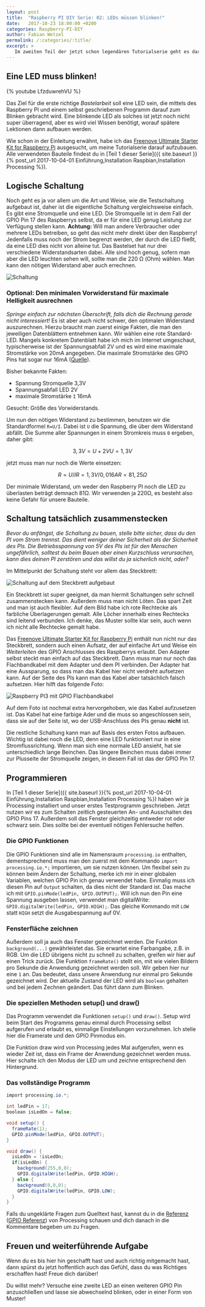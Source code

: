 ```yaml
---
layout: post
title:  "Raspberry PI DIY Serie: 02: LEDs müssen blinken!"
date:   2017-10-23 18:00:00 +0200
categories: Raspberry-PI-DIY
author: Fabian Wetzel
permalink: /:categories/:title/
excerpt: >
   Im zweiten Teil der jetzt schon legendären Tutorialserie geht es darum, eine LED blinken zu lassen. Schau dir das Video an oder
---
```

## Eine LED muss blinken!

{% youtube LfzduwrehVU %}

Das Ziel für die erste richtige *Bastelarbeit* soll eine LED sein, die mittels des Raspberry PI und einem selbst geschriebenen Programm darauf zum Blinken gebracht wird. Eine blinkende LED als solches ist jetzt noch nicht super überragend, aber es wird viel Wissen benötigt, worauf spätere Lektionen dann aufbauen werden.

Wie schon in der Einleitung erwähnt, habe ich das [Freenove Ultimate Starter Kit for Raspberry Pi](http://amzn.to/2halM2T) ausgesucht, um meine Tutorialserie darauf aufzubauen. Alle verwendeten Bauteile findest du in [Teil 1 dieser Serie]({{ site.baseurl }}{% post_url 2017-10-04-01 Einführung,Installation Raspbian,Installation Processing %}).

## Logische Schaltung

Noch geht es ja vor allem um die Art und Weise, wie die Testschaltung aufgebaut ist, daher ist die eigentliche Schaltung vergleichsweise einfach. Es gibt eine Stromquelle und eine LED. Die Stromquelle ist in dem Fall der GPIO Pin 17 des Raspberrys selbst, da er für eine LED genug Leistung zur Verfügung stellen kann. **Achtung:** Will man andere Verbraucher oder mehrere LEDs betreiben, so geht das nicht mehr direkt über den Raspberry! Jedenfalls muss noch der Strom begrenzt werden, der durch die LED fließt, da eine LED dies nicht von alleine tut. Das Bastelset hat nur drei verschiedene Widerstandsarten dabei. Alle sind hoch genug, sofern man aber die LED leuchten sehen will, sollte man die 220 Ω (Ohm) wählen. Man kann den nötigen Widerstand aber auch errechnen.

![Schaltung](/assets/pi-diy/2/pi_diy_02_Blinking_LED.png)

### Optional: Den minimalen Vorwiderstand für maximale Helligkeit ausrechnen

*Springe einfach zur nächsten Überschrift, falls dich die Rechnung gerade nicht interessiert!* Es ist aber auch nicht schwer, den optimalen Widerstand auszurechnen. Hierzu braucht man zuerst einige Fakten, die man den jeweiligen Datenblättern entnehmen kann. Wir wählen eine rote Standard-LED. Mangels konkretem Datenblatt habe ich mich im Internet umgeschaut, typischerweise ist der Spannungsabfall 2V und es wird eine maximale Stromstärke von 20mA angegeben. Die maximale Stromstärke des GPIO Pins hat sogar nur 16mA ([Quelle](https://raspberrypi.stackexchange.com/a/9299)).

Bisher bekannte Fakten:

- Spannung Stromquelle 3,3V
- Spannungsabfall LED 2V
- maximale Stromstärke `I` 16mA

Gesucht: Größe des Vorwiderstands.

Um nun den nötigen Widerstand zu bestimmen, benutzen wir die Standardformel `R=U/I`. Dabei ist `U` die Spannung, die über dem Widerstand abfällt. Die Summe aller Spannungen in einem Stromkreis muss `0` ergeben, daher gibt:

```math
3,3V = U + 2V
    U = 1,3V
```

jetzt muss man nur noch die Werte einsetzen:

```math
R = U / I
R = 1,3V / 0,016A
R = 81,25 Ω
```

Der minimale Widerstand, um weder den Raspberry PI noch die LED zu überlasten beträgt demnach 81Ω. Wir verwenden ja 220Ω, es besteht also keine Gefahr für unsere Bauteile.

## Schaltung tatsächlich zusammenstecken

*Bevor du anfängst, die Schaltung zu bauen, stelle bitte sicher, dass du den PI vom Strom trennst. Das dient weniger deiner Sicherheit als der Sicherheit des PIs. Die Betriebsspannung von 5V des PIs ist für den Menschen ungefährlich, solltest du beim Bauen aber einen Kurzschluss verursachen, kann dies deinen PI zerstören und das willst du ja sicherlich nicht, oder?*

Im Mittelpunkt der Schaltung steht vor allem das Steckbrett:

![Schaltung auf dem Steckbrett aufgebaut](/assets/pi-diy/2/schaltung02.jpg)

Ein Steckbrett ist super geeignet, da man hiermit Schaltungen sehr schnell zusammenstecken kann. Außerdem muss man nicht Löten. Das spart Zeit und man ist auch flexibler. Auf dem Bild habe ich rote Rechtecke als farbliche Überlagerungen gemalt. Alle Löcher innerhalb eines Rechtecks sind leitend verbunden. Ich denke, das Muster sollte klar sein, auch wenn ich nicht alle Rechtecke gemalt habe.

Das [Freenove Ultimate Starter Kit for Raspberry Pi](http://amzn.to/2halM2T) enthält nun nicht nur das Steckbrett, sondern auch einen Aufsatz, der auf einfache Art und Weise ein *Weiterleiten* des GPIO Anschlusses des Raspberrys erlaubt. Den Adapter selbst steckt man einfach auf das Steckbrett. Dann muss man nur noch das Flachbandkabel mit dem Adapter und dem PI verbinden. Der Adapter hat eine Aussparung, so dass man das Kabel hier nicht verdreht aufsetzen kann. Auf der Seite des PIs kann man das Kabel aber tatsächlich falsch aufsetzen. Hier hilft das folgende Foto:

![Raspberry PI3 mit GPIO Flachbandkabel](/assets/pi-diy/2/raspi_gpio_kabel.jpg)

Auf dem Foto ist nochmal extra hervorgehoben, wie das Kabel aufzusetzen ist. Das Kabel hat eine farbige Ader und die muss so angeschlossen sein, dass sie auf der Seite ist, wo der USB-Anschluss des PIs genau **nicht** ist.

Die restliche Schaltung kann man auf Basis des ersten Fotos aufbauen. Wichtig ist dabei noch die LED, denn eine LED funktioniert nur in eine Stromflussrichtung. Wenn man sich eine normale LED ansieht, hat sie unterschiedlich lange Beinchen. Das längere Beinchen muss dabei immer zur Plusseite der Stromquelle zeigen, in diesem Fall ist das der GPIO Pin 17.

## Programmieren

In [Teil 1 dieser Serie]({{ site.baseurl }}{% post_url 2017-10-04-01 Einführung,Installation Raspbian,Installation Processing %}) haben wir ja Processing installiert und unser erstes Testprogramm geschrieben. Jetzt nutzen wir es zum Schalten zeitlich gesteuerten An- und Ausschalten des GPIO Pins 17. Außerdem soll das Fenster gleichzeitig entweder rot oder schwarz sein. Dies sollte bei der eventuell nötigen Fehlersuche helfen.

### Die GPIO Funktionen

Die GPIO Funktionen sind alle im Namensraum `processing.io` enthalten, dementsprechend muss man den zuerst mit dem Kommando `import processing.io.*;` importieren, um sie nutzen können. Um flexibel sein zu können beim Ändern der Schaltung, merke ich mir in einer globalen Variablen, welchen GPIO Pin ich genau verwendet habe. Einmalig muss ich diesen Pin auf `Output` schalten, da dies nicht der Standard ist. Das mache ich mit `GPIO.pinMode(ledPin, GPIO.OUTPUT);`. Will ich nun den Pin eine Spannung ausgeben lassen, verwendet man digitalWrite: `GPIO.digitalWrite(ledPin, GPIO.HIGH);`. Das gleiche Kommando mit `LOW` statt `HIGH` setzt die Ausgabespannung auf 0V.

### Fensterfläche zeichnen

Außerdem soll ja auch das Fenster gezeichnet werden. Die Funktion `background(...)` gewährleistet das. Sie erwartet eine Farbangabe, z.B. in RGB. Um die LED übrigens nicht zu schnell zu schalten, greifen wir hier auf einen Trick zurück. Die Funktion `frameRate()` stellt ein, mit wie vielen Bildern pro Sekunde die Anwendung gezeichnet werden soll. Wir geben hier nur eine `1` an. Das bedeutet, dass unsere Anwendung nur einmal pro Sekunde gezeichnet wird. Der aktuelle Zustand der LED wird als `boolean` gehalten und bei jedem Zechnen geändert. Das führt dann zum Blinken.

### Die speziellen Methoden setup() und draw()

Das Programm verwendet die Funktionen `setup()` und `draw()`. Setup wird beim Start des Programms genau einmal durch Processing selbst aufgerufen und erlaubt es, einmalige Einstellungen vorzunehmen. Ich stelle hier die Framerate und den GPIO Pinmodus ein.

Die Funktion draw wird von Processing jedes Mal aufgerufen, wenn es wieder Zeit ist, dass ein Frame der Anwendung gezeichnet werden muss. Hier schalte ich den Modus der LED um und zeichne entsprechend den Hintergrund.

### Das vollständige Programm

```c#
import processing.io.*;

int ledPin = 17;
boolean isLedOn = false;

void setup() {
  frameRate(1);
  GPIO.pinMode(ledPin, GPIO.OUTPUT);
}

void draw() {
  isLedOn = !isLedOn;
  if(isLedOn) {
    background(255,0,0);
    GPIO.digitalWrite(ledPin, GPIO.HIGH);
  } else {
    background(0,0,0);
    GPIO.digitalWrite(ledPin, GPIO.LOW);
  }
}
```

Falls du ungeklärte Fragen zum Quelltext hast, kannst du in die [Referenz](https://processing.org/reference/) ([GPIO Referenz](https://processing.org/reference/libraries/io/GPIO.html)) von Processing schauen und dich danach in die Kommentare begeben um zu Fragen.

## Freuen und weiterführende Aufgabe

Wenn du es bis hier hin geschafft hast und auch richtig mitgemacht hast, dann spürst du jetzt hoffentlich auch das Gefühl, dass du was Richtiges erschaffen hast! Freue dich darüber!

Du willst mehr? Versuche eine zweite LED an einen weiteren GPIO Pin anzuschließen und lasse sie abwechselnd blinken, oder in einer Form von Muster!